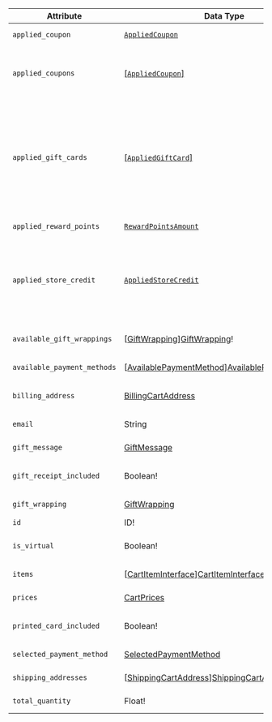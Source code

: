 Attribute |  Data Type | Description
--- | --- | ---
`applied_coupon` | [`AppliedCoupon`][AppliedCoupon] | Deprecated. Use `applied_coupons` instead
`applied_coupons` | [[`AppliedCoupon`]][AppliedCoupon] | An array of `AppliedCoupon` objects. Each object contains the `code` text attribute, which specifies the coupon code
`applied_gift_cards` | [[`AppliedGiftCard`]][AppliedGiftCard] | An array of `AppliedGiftCard` objects. An `AppliedGiftCard` object contains the `code` text attribute, which specifies the gift card code. `applied_gift_cards` is a Commerce-only attribute, defined in the GiftCardAccountGraphQl module
`applied_reward_points`| [`RewardPointsAmount`][RewardPointsAmount] | The amount of reward points applied to the cart
`applied_store_credit` | [`AppliedStoreCredit`][AppliedStoreCredit] | Contains store credit information applied to the cart. `applied_store_credit` is a Commerce-only attribute, defined in the CustomerBalanceGraphQl module
`available_gift_wrappings` | [[GiftWrapping]][GiftWrapping]! | The list of available gift wrapping options for the cart
`available_payment_methods` | [[AvailablePaymentMethod]][AvailablePaymentMethod] | Available payment methods
`billing_address` | [BillingCartAddress][BillingCartAddress] | Contains the billing address specified in the customer's cart
`email` | String | The customer's email address
`gift_message` | [GiftMessage][GiftMessage] | A gift message added to the cart
`gift_receipt_included` | Boolean! | Indicates if the customer requested a gift receipt for the cart
`gift_wrapping` | [GiftWrapping][GiftWrapping] | The selected gift wrapping for the cart
`id` | ID! | The unique ID of the cart
`is_virtual` | Boolean! | Indicates whether the cart contains only virtual products
`items` | [[CartItemInterface]][CartItemInterface] | Contains the items in the customer's cart
`prices` | [CartPrices][CartPrices] | Contains subtotals and totals
`printed_card_included` | Boolean! | Indicates if the customer requested a printed card for the cart
`selected_payment_method` | [SelectedPaymentMethod][SelectedPaymentMethod] | Selected payment method
`shipping_addresses` | [[ShippingCartAddress]][ShippingCartAddress]! | Contains one or more shipping addresses
`total_quantity` | Float! | Total Quantity of products in the cart

[AppliedCoupon]: ../../graphql/schema/cart/queries/cart.md#AppliedCoupon
[AppliedGiftCard]: ../../graphql/schema/cart/queries/cart.md#AppliedGiftCard
[AppliedStoreCredit]: ../../graphql/schema/cart/queries/cart.md#AppliedStoreCredit
[AvailablePaymentMethod]: ../../graphql/schema/cart/queries/cart.md#AvailablePaymentMethod
[BillingCartAddress]: ../../graphql/schema/cart/queries/cart.md#BillingCartAddress
[CartItemInterface]: ../../graphql/schema/cart/queries/cart.md#CartItemInterface
[CartPrices]: ../../graphql/schema/cart/queries/cart.md#CartPrices
[GiftMessage]: ../../graphql/schema/cart/queries/cart.md#GiftMessage
[GiftWrapping]: ../../graphql/schema/cart/queries/cart.md#GiftWrapping
[RewardPointsAmount]: ../../graphql/schema/cart/queries/cart.md#RewardPointsAmount
[SelectedPaymentMethod]: ../../graphql/schema/cart/queries/cart.md#SelectedPaymentMethod
[ShippingCartAddress]: ../../graphql/schema/cart/queries/cart.md#ShippingCartAddress
